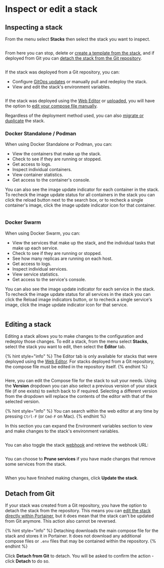 # Inspect or edit a stack

## Inspecting a stack

From the menu select **Stacks** then select the stack you want to inspect.

<figure><img src="../../../.gitbook/assets/2.20-stacks-edit.gif" alt=""><figcaption></figcaption></figure>

From here you can stop, delete or [create a template from the stack](template.md), and if deployed from Git you can [detach the stack from the Git repository](edit.md#detach-from-git).

<figure><img src="../../../.gitbook/assets/2.20-stacks-edit-options.png" alt=""><figcaption></figcaption></figure>

If the stack was deployed from a Git repository, you can:

* Configure [GitOps updates](add.md#gitops-updates) or manually pull and redeploy the stack.
* View and edit the stack's environment variables.

<figure><img src="../../../.gitbook/assets/2.20-stacks-edit-git.png" alt=""><figcaption></figcaption></figure>

If the stack was deployed using the [Web Editor](add.md#option-1-web-editor) or [uploaded](add.md#option-2-upload), you will have the option to [edit your compose file manually](edit.md#editing-a-stack).

Regardless of the deployment method used, you can also [migrate or duplicate](migrate.md) the stack.

### Docker Standalone / Podman

When using Docker Standalone or Podman, you can:

* View the containers that make up the stack.
* Check to see if they are running or stopped.
* Get access to logs.
* Inspect individual containers.
* View container statistics.
* Get access to the container's console.

You can also see the image update indicator for each container in the stack. To recheck the image update status for all containers in the stack you can click the reload button next to the search box, or to recheck a single container's image, click the image update indicator icon for that container.&#x20;

<figure><img src="../../../.gitbook/assets/2.20-stacks-edit-containers.png" alt=""><figcaption></figcaption></figure>

### Docker Swarm

When using Docker Swarm, you can:

* View the services that make up the stack, and the individual tasks that make up each service.
* Check to see if they are running or stopped.
* See how many replicas are running on each host.
* Get access to logs.
* Inspect individual services.
* View service statistics.
* Get access to the service's console.

You can also see the image update indicator for each service in the stack. To recheck the image update status for all services in the stack you can click the Reload image indicators button, or to recheck a single service's image, click the image update indicator icon for that service.&#x20;

<figure><img src="../../../.gitbook/assets/2.20-stacks-edit-services.png" alt=""><figcaption></figcaption></figure>

## Editing a stack

Editing a stack allows you to make changes to the configuration and redeploy those changes. To edit a stack, from the menu select **Stacks**, select the stack you want to edit, then select the **Editor** tab.

{% hint style="info" %}
The Editor tab is only available for stacks that were deployed using the [Web Editor](add.md#option-1-web-editor). For stacks deployed from a Git repository, the compose file must be edited in the repository itself.
{% endhint %}

<figure><img src="../../../.gitbook/assets/2.19-stacks-edit-webeditor.png" alt=""><figcaption></figcaption></figure>

Here, you can edit the Compose file for the stack to suit your needs. Using the **Version** dropdown you can also select a previous version of your stack file (if one exists) to switch back to if required. Selecting a different version from the dropdown will replace the contents of the editor with that of the selected version.&#x20;

{% hint style="info" %}
You can search within the web editor at any time by pressing `Ctrl-F` (or `Cmd-F` on Mac).
{% endhint %}

In this section you can expand the Environment variables section to view and make changes to the stack's environment variables.

<figure><img src="../../../.gitbook/assets/2.20-stacks-edit-envvars.png" alt=""><figcaption></figcaption></figure>

You can also toggle the stack [webhook](webhooks.md) and retrieve the webhook URL:&#x20;

<figure><img src="../../../.gitbook/assets/2.20-stacks-edit-webhook.png" alt=""><figcaption></figcaption></figure>

You can choose to **Prune services** if you have made changes that remove some services from the stack.

<figure><img src="../../../.gitbook/assets/2.20-stacks-edit-swarm-prune.png" alt=""><figcaption></figcaption></figure>

When you have finished making changes, click **Update the stack**.

## Detach from Git

If your stack was created from a Git repository, you have the option to detach the stack from the repository. This means you can [edit the stack directly within Portainer](edit.md#editing-a-stack), but it does mean that the stack can't be updated from Git anymore. This action also cannot be reversed.

{% hint style="info" %}
Detaching downloads the main compose file for the stack and stores it in Portainer. It does not download any additional compose files or `.env` files that may be contained within the repository.
{% endhint %}

Click **Detach from Git** to detach. You will be asked to confirm the action - click **Detach** to do so.
